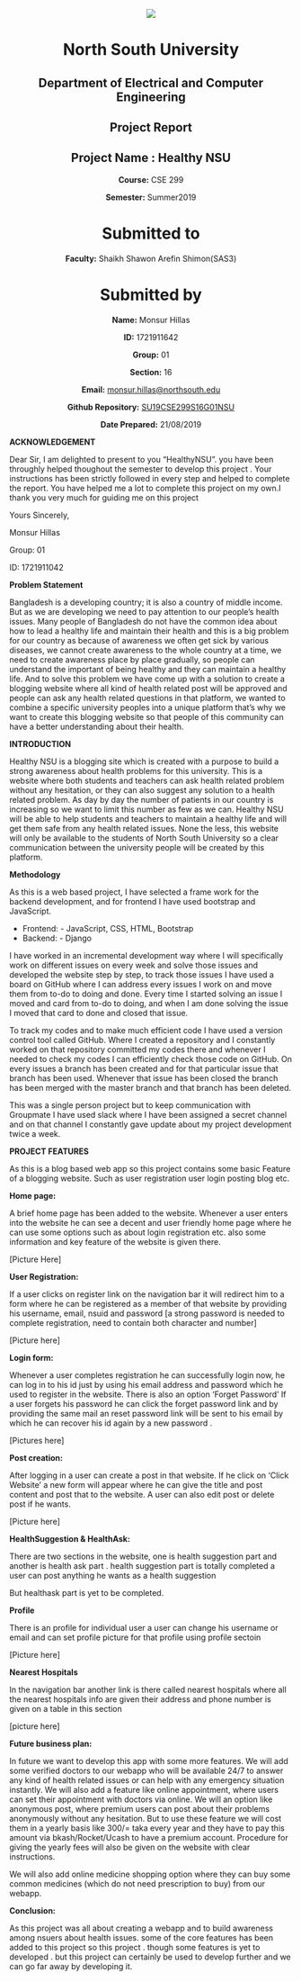 <p align="center">
<img src="https://github.com/monsurhillas007/SU19CSE299S16G01NSU/blob/master/Mockup/logo/nsulogo.jpeg">
</p>

<div align="center">


# North South University </h5>
##  Department of Electrical and Computer Engineering </h3>

##  Project Report

## Project Name : Healthy NSU

**Course:** CSE 299

**Semester:** Summer2019

# Submitted to

**Faculty:** Shaikh Shawon Arefin Shimon(SAS3)

# Submitted by

**Name:** Monsur Hillas

**ID:** 1721911642

**Group:** 01

**Section:** 16

**Email:** monsur.hillas@northsouth.edu

**Github Repository:** [SU19CSE299S16G01NSU](https://github.com/monsurhillas007/SU19CSE299S16G01NSU)

**Date Prepared:** 21/08/2019
</div>



**ACKNOWLEDGEMENT**

Dear Sir,
I am delighted to present to you “HealthyNSU”. you have been throughly helped thoughout the semester to develop this project . Your instructions has been strictly followed in every step and helped to complete the report. You have helped me a lot to complete this project on my own.I thank you very much for guiding me on this project

Yours Sincerely, 

Monsur Hillas

Group: 01

ID: 1721911042 



**Problem Statement**

Bangladesh is a developing country; it is also a country of middle income. But as we are developing we need to pay attention to our people’s health issues. Many people of Bangladesh do not have the common idea about how to lead a healthy life and maintain their health and this is a big problem for our country as because of awareness we often get sick by various diseases, we cannot create awareness to the whole country at a time, we need to create awareness place by place gradually, so people can understand the important of being healthy and they can maintain a healthy life. And to solve this problem we have come up with a solution to create a blogging website where all kind of health related post will be approved and people can ask any health related questions in that platform, we wanted to combine a specific university peoples into a unique platform that’s why we want to create this blogging website so that people of this community can have a better understanding about their health.





**INTRODUCTION**

Healthy NSU is a blogging site which is created with a purpose to build a strong awareness about health problems for this university. This is a website where both students and teachers can ask health related problem without any hesitation, or they can also suggest any solution to a health related problem. As day by day the number of patients in our country is increasing so we want to limit this number as few as we can. Healthy NSU will be able to help students and teachers to maintain a healthy life and will get them safe from any health related issues. None the less, this website will only be available to the students of North South University so a clear communication between the university people will be created by this platform.

**Methodology**

As this is a web based project, I have selected a frame work for the backend development, and for frontend I have used bootstrap and JavaScript. 

  - Frontend: - JavaScript, CSS, HTML, Bootstrap
  - Backend: - Django

I have worked in an incremental development way where I will specifically work on different issues on every week and solve those issues and developed the website step by step, to track those issues I have used a board on GitHub where I can address every issues I work on and move them from to-do to doing and done. Every time I started solving an issue I moved and card from to-do to doing, and when I am done solving the issue I moved that card to done and closed that issue.

To track my codes and to make much efficient code I have used a version control tool called GitHub. Where I created a repository and I constantly worked on that repository committed my codes there and whenever I needed to check my codes I can efficiently check those code on GitHub. On every issues a branch has been created and for that particular issue that branch has been used. Whenever that issue has been closed the branch has been merged with the master branch and that branch has been deleted.

This was a single person project but to keep communication with Groupmate I have used slack where I have been assigned a secret channel and on that channel I constantly gave update about my project development twice a week.


**PROJECT FEATURES**


As this is a blog based web app so this project contains some basic Feature of a blogging website. Such as user registration user login posting blog etc.


**Home page:** 

A brief home page has been added to the website. Whenever a user enters into the website he can see a decent and user friendly home page where he can use some options such as about login registration etc. also some information and key feature of the website is given there.

[Picture Here]

**User Registration:**

If a user clicks on register link on the navigation bar it will redirect him to a form where he can be registered as a member of that website by providing his username, email, nsuid and password [a strong password is needed to complete registration, need to contain both character and number]

[Picture here]

**Login form:**

Whenever a user completes registration he can successfully login now, he can log in to his id just by using his email address and password which he used to register in the website.
There is also an option ‘Forget Password’ If a user forgets his password he can click the forget password link and by providing the same mail an reset password link will be sent to his email by which he can recover his id again by a new password .

[Pictures here]


**Post creation:**

After logging in a user can create a post in that website. If he click on ‘Click Website’ a new form will appear where he can give the title and post content and post that to the website. A user can also edit post or delete post if he wants.

[Picture here]

**HealthSuggestion & HealthAsk:**

There are two sections in the website, one is health suggestion part and another is health ask part . health suggestion part is totally completed a user can post anything he wants as a health suggestion

But healthask part is yet to be completed.



**Profile**

There is an profile for individual user a user can change his username or email and can set profile picture for that profile using profile sectoin 

[Picture here]



**Nearest Hospitals**

In the navigation bar another link is there called nearest hospitals where all the nearest hospitals info are given their address and phone number is given on a table in this section 

[picture here]


**Future business plan:**	


 In future we want to develop this app with some more features. We will add some verified doctors to our webapp who will be available 24/7 to answer any kind of health related issues or can help with any emergency situation instantly. We will also add a feature like online appointment, where users can set their appointment with doctors via online. We will an option like anonymous post, where premium users can post about their problems anonymously without any hesitation. But to use these feature we will cost them in a yearly basis like 300/= taka every year and they have to pay this amount via bkash/Rocket/Ucash to have a premium account. Procedure for giving the yearly fees will also be given on the website with clear instructions.
 

We will also add online medicine shopping option where they can buy some common medicines (which do not need prescription to buy) from our webapp.


**Conclusion:**

As this project was all about creating a webapp and to build awareness among nsuers about health issues. some of the core features has been added to this project so this project . though some features is yet to developed . but this project can certainly be used to develop further and we can go far away by developing it. 

